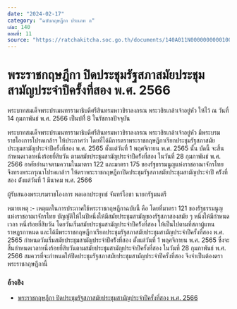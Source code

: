 ```yaml
---
date: "2024-02-17"
category: "ฉบับกฤษฎีกา ประเภท ก"
เล่ม: 140
ตอนที่: 11
source: "https://ratchakitcha.soc.go.th/documents/140A011N0000000000100.pdf"
---
```


# พระราชกฤษฎีกา ปิดประชุมรัฐสภาสมัยประชุมสามัญประจำปีครั้งที่สอง พ.ศ. 2566

พระบาทสมเด็จพระปรเมนทรรามาธิบดีศรีสินทรมหาวชิราลงกรณ พระวชิรเกล้าเจ้าอยู่หัว
ให้ไว้ ณ วันที่ 14 กุมภาพันธ์ พ.ศ. 2566
เป็นปทีี่ 8 ในรัชกาลปัจจุบัน

พระบาทสมเด็จพระปรเมนทรรามาธิบดีศรีสินทรมหาวชิราลงกรณ พระวชิรเกล้าเจ้าอยู่หัว
มีพระบรมราชโองการโปรดเกล้าฯ ให้ประกาศว่า โดยที่ได้มีการตราพระราชกฤษฎีกาเรียกประชุมรัฐสภาสมัยประชุมสามัญประจำปีครั้งที่สอง
พ.ศ. 2565 ตั้งแต่วันที่ 1 พฤศจิกายน พ.ศ. 2565 นั้น บัดนี้ จะสิ้นกำหนดเวลาหนึ่งร้อยยี่สิบวัน ตามสมัยประชุมสามัญประจำปีคร้ังที่สอง ในวันที่ 28 กุมภาพันธ์ พ.ศ. 2566
อาศัยอำนาจตามความในมาตรา 122 และมาตรา 175 ของรัฐธรรมนูญแห่งราชอาณาจักรไทย จึงทรงพระกรุณาโปรดเกล้าฯ ให้ตราพระราชกฤษฎีกาปิดประชุมรัฐสภาสมัยประชุมสามัญประจำปี คร้ังที่สอง ต้ังแต่วันที่ 1 มีนาคม พ.ศ. 2566

ผู้รับสนองพระบรมราชโองการ พลเอกประยุทธ์ จันทร์โอชา
นายกรัฐมนตรี

หมายเหตุ :- เหตุผลในการประกาศใช้พระราชกฤษฎีกาฉบับนี้ คือ โดยที่มาตรา 121 ของรัฐธรรมนูญ แห่งราชอาณาจักรไทย บัญญัติให้ในปีหนึ่งให้มีสมัยประชุมสามัญของรัฐสภาสองสมัย ๆ หนึ่งให้มีกำหนดเวลา หนึ่งร้อยยี่สิบวัน โดยวันเริ่มสมัยประชุมสามัญประจำปีคร้ังที่สอง ให้เป็นไปตามที่สภาผู้แทนราษฎรกาหนด และได้มีพระราชกฤษฎีกาเรียกประชุมรัฐสภาสมัยประชุมสามัญประจำปีครั้งที่สอง พ.ศ. 2565 กำหนดวันเริ่มสมัยประชุมสามัญประจำปีคร้ังที่สอง ตั้งแต่วันที่ 1 พฤศจิกายน พ.ศ. 2565 ซึ่งจะสิ้นกำหนดเวลาหนึ่งร้อยยี่สิบวันตามสมัยประชุมสามัญประจำปีครั้งที่สอง ในวันที่ 28 กุมภาพันธ์ พ.ศ. 2566 สมควรที่จะกำหนดให้ปิดประชุมรัฐสภาสมัยประชุมสามัญประจำปีครั้งที่สอง จึงจำเป็นต้องตราพระราชกฤษฎีกานี้

### อ้างอิง

- [พระราชกฤษฎีกา ปิดประชุมรัฐสภาสมัยประชุมสามัญประจำปีครั้งที่สอง พ.ศ. 2566](https://ratchakitcha.soc.go.th/documents/140A011N0000000000100.pdf)
